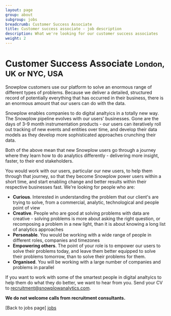 ```yaml
---
layout: page
group: about
subgroup: jobs
breadcrumb: Customer Success Associate
title: Customer success associate - job description
description: What we're looking for our customer success associates
weight: 2
---
```

<h1>Customer Success Associate <small>London, UK or NYC, USA</small></h1>

Snowplow customers use our platform to solve an enormous range of different types of problems. Because we deliver a detailed, structured record of potentially everything that has occurred in their business, there is an enormous amount that our users can do with the data. 

Snowplow enables companies to do digital analtyics in a totally new way. The Snowplow pipeline evolves with our users' businesses. Gone are the days of 3-9 month instrumentation products - our users can iteratively roll out tracking of new events and entities over time, and develop their data models as they develop more sophisticated approaches crunching their data. 

Both of the above mean that new Snowplow users go through a journey where they learn how to do analytics differently - delivering more insight, faster, to their end stakeholders. 

You would work with our users, particular our new users, to help them through that journey, so that they become Snowplow power users within a short time, and start enabling change and better results within their respective businesses fast. We're looking for people who are:

* **Curious**. Interested in understanding the problem that our client's are trying to solve, from a commercial, analytic, technological and people point of view
* **Creative**. People who are good at solving problems with data are creative - solving problems is more about asking the right question, or recomposing a problem in a new light, than it is about knowing a long list of analytics approaches
* **Personable**. You would be working with a wide range of people in different roles, companies and timezones
* **Empowering others**. The point of your role is to empower our users to solve their problems today, and leave them better equipped to solve their problems tomorrow, than to solve their problems for them. 
* **Organised**. You will be working with a large number of companies and problems in parallel

If you want to work with some of the smartest people in digital analtyics to help them do what they do better, we want to hear from you. Send your CV to recruitment@snowplowanalytics.com.

<strong>We do not welcome calls from recruitment consultants.</strong>

[Back to jobs page] [jobs]

[jobs]: /about/jobs.html
